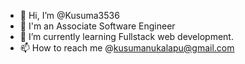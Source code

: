 - 👋 Hi, I’m @Kusuma3536
- 👀 I'm an Associate Software Engineer
- 🌱 I’m currently learning Fullstack web development.
- 📫 How to reach me @kusumanukalapu@gmail.com

<!---
Kusuma3536/Kusuma3536 is a ✨ special ✨ repository because its `README.md` (this file) appears on your GitHub profile.
You can click the Preview link to take a look at your changes.
--->

